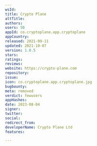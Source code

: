 ```yaml
---
wsId: 
title: Crypto Plane
altTitle: 
authors: 
users: 50
appId: co.cryptoplane.app.cryptoplane
appCountry: 
released: 2021-09-11
updated: 2021-10-07
version: 1.0.5
stars: 
ratings: 
reviews: 
website: https://crypto-plane.com
repository: 
issue: 
icon: co.cryptoplane.app.cryptoplane.jpg
bugbounty: 
meta: removed
verdict: fewusers
appHashes: 
date: 2023-08-04
signer: 
twitter: 
social: 
redirect_from: 
developerName: Crypto Plane Ltd
features: 

---
```


